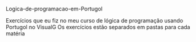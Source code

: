 Logica-de-programacao-em-Portugol

Exercícios que eu fiz no meu curso de lógica de programação usando Portugol no VisualG
Os exercícios estão separados em pastas para cada matéria
